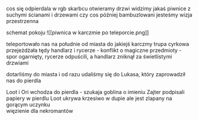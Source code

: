 cos się odpierdala w rgb skarbcu 
otwieramy drzwi widzimy jakaś piwnice z suchymi ścianami i drzewami czy cos
później bambuzlowani jesteśmy wizja przestrzenna 

schemat pokoju
![[piwnica w karczmie po teleporcie.png]]

teleportowało nas na południe od miasta do jakiejś karczmy
trupa cyrkowa przejeżdżała tędy 
handlarz i rycerze - konflikt o magiczne przedmioty - spor ogarnięty, rycerze odpuścili, a handlarz zniknął za świetlistymi drzwiami

dotarliśmy do miasta i od razu udaliśmy się do Lukasa, który zaprowadził nas do pierdla

Loot i Ori wchodza do pierdla - szukaja goblina o imieniu Zajter
podpisali papiery w pierdlu 
Loot ukrywa krzesiwo w dupie ale jest zlapany na gorącym uczynku  
więzienie dla nekromantów

